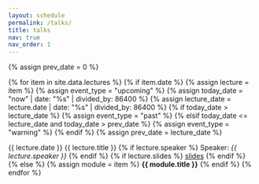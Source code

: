 ```yaml
---
layout: schedule
permalink: /talks/
title: talks
nav: true
nav_order: 1
---
```

{% assign prev_date = 0 %}

{% for item in site.data.lectures %}
{% if item.date %}
{% assign lecture = item %}
{% assign event_type = "upcoming" %}
{% assign today_date = "now" | date: "%s" | divided_by: 86400 %}
{% assign lecture_date = lecture.date | date: "%s" | divided_by: 86400 %}
{% if today_date > lecture_date %}
    {% assign event_type = "past" %}
{% elsif today_date <= lecture_date and today_date > prev_date %}
    {% assign event_type = "warning" %}
{% endif %}
{% assign prev_date = lecture_date %}

<tr class="{{ event_type }}">
    <th scope="row">{{ lecture.date }}</th>
    <td>
        {{ lecture.title }}
    </td>
    <td>
        {% if lecture.speaker %}
        Speaker: <i>{{ lecture.speaker }}</i>
        {% endif %}
        <!--
        {% if lecture.institute %}
        ({{ lecture.institute}})
        {% endif %}
        -->
    </td>
    <td>
         {% if lecture.slides %}
         <a href="{{ lecture.slides }}" target="_blank">slides</a>
         {% endif %}
    </td>
</tr>
{% else %}
{% assign module = item %}
<tr class="table-active">
    <td colspan="5" align="center"><strong>{{ module.title }}</strong></td>
</tr>
{% endif %}
{% endfor %}

